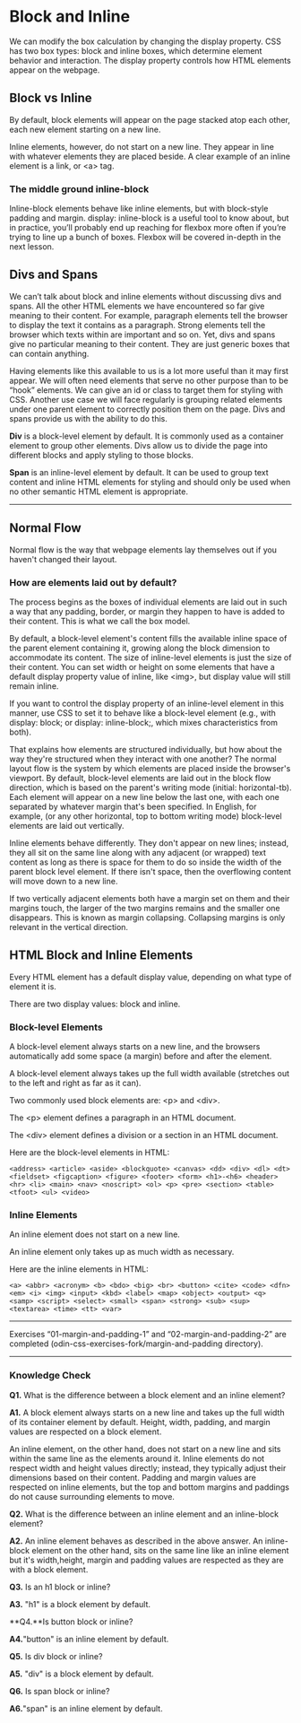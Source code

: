 # Block and Inline
We can modify the box calculation by changing the display property. CSS has two box types: block and inline boxes, which determine element behavior and interaction. The display property controls how HTML elements appear on the webpage.

## Block vs Inline
By default, block elements will appear on the page stacked atop each other, each new element starting on a new line.

Inline elements, however, do not start on a new line. They appear in line with whatever elements they are placed beside. A clear example of an inline element is a link, or \<a> tag.

### The middle ground inline-block
Inline-block elements behave like inline elements, but with block-style padding and margin. display: inline-block is a useful tool to know about, but in practice, you’ll probably end up reaching for flexbox more often if you’re trying to line up a bunch of boxes. Flexbox will be covered in-depth in the next lesson.

## Divs and Spans
We can’t talk about block and inline elements without discussing divs and spans. All the other HTML elements we have encountered so far give meaning to their content. For example, paragraph elements tell the browser to display the text it contains as a paragraph. Strong elements tell the browser which texts within are important and so on. Yet, divs and spans give no particular meaning to their content. They are just generic boxes that can contain anything.

Having elements like this available to us is a lot more useful than it may first appear. We will often need elements that serve no other purpose than to be “hook” elements. We can give an id or class to target them for styling with CSS. Another use case we will face regularly is grouping related elements under one parent element to correctly position them on the page. Divs and spans provide us with the ability to do this.

**Div** is a block-level element by default. It is commonly used as a container element to group other elements. Divs allow us to divide the page into different blocks and apply styling to those blocks.

**Span** is an inline-level element by default. It can be used to group text content and inline HTML elements for styling and should only be used when no other semantic HTML element is appropriate.

---

## Normal Flow
Normal flow is the way that webpage elements lay themselves out if you haven't changed their layout.

### How are elements laid out by default?
The process begins as the boxes of individual elements are laid out in such a way that any padding, border, or margin they happen to have is added to their content. This is what we call the box model.

By default, a block-level element's content fills the available inline space of the parent element containing it, growing along the block dimension to accommodate its content. The size of inline-level elements is just the size of their content. You can set width or height on some elements that have a default display property value of inline, like \<img>, but display value will still remain inline.

If you want to control the display property of an inline-level element in this manner, use CSS to set it to behave like a block-level element (e.g., with display: block; or display: inline-block;, which mixes characteristics from both).

That explains how elements are structured individually, but how about the way they're structured when they interact with one another? The normal layout flow is the system by which elements are placed inside the browser's viewport. By default, block-level elements are laid out in the block flow direction, which is based on the parent's writing mode (initial: horizontal-tb). Each element will appear on a new line below the last one, with each one separated by whatever margin that's been specified. In English, for example, (or any other horizontal, top to bottom writing mode) block-level elements are laid out vertically.

Inline elements behave differently. They don't appear on new lines; instead, they all sit on the same line along with any adjacent (or wrapped) text content as long as there is space for them to do so inside the width of the parent block level element. If there isn't space, then the overflowing content will move down to a new line.

If two vertically adjacent elements both have a margin set on them and their margins touch, the larger of the two margins remains and the smaller one disappears. This is known as margin collapsing. Collapsing margins is only relevant in the vertical direction.

## HTML Block and Inline Elements
Every HTML element has a default display value, depending on what type of element it is.

There are two display values: block and inline.

### Block-level Elements
A block-level element always starts on a new line, and the browsers automatically add some space (a margin) before and after the element.

A block-level element always takes up the full width available (stretches out to the left and right as far as it can).

Two commonly used block elements are: \<p> and \<div>.

The \<p> element defines a paragraph in an HTML document.

The \<div> element defines a division or a section in an HTML document.

Here are the block-level elements in HTML:

```
<address> <article> <aside> <blockquote> <canvas> <dd> <div> <dl> <dt> <fieldset> <figcaption> <figure> <footer> <form> <h1>-<h6> <header> <hr> <li> <main> <nav> <noscript> <ol> <p> <pre> <section> <table> <tfoot> <ul> <video>
```

### Inline Elements
An inline element does not start on a new line.

An inline element only takes up as much width as necessary.

Here are the inline elements in HTML:

```
<a> <abbr> <acronym> <b> <bdo> <big> <br> <button> <cite> <code> <dfn> <em> <i> <img> <input> <kbd> <label> <map> <object> <output> <q> <samp> <script> <select> <small> <span> <strong> <sub> <sup> <textarea> <time> <tt> <var>
```

---

Exercises “01-margin-and-padding-1” and “02-margin-and-padding-2” are completed (odin-css-exercises-fork/margin-and-padding directory).

---

### Knowledge Check

**Q1.** What is the difference between a block element and an inline element?

**A1.** A block element always starts on a new line and takes up the full width of its container element by default. Height, width, padding, and margin values are respected on a block element.

An inline element, on the other hand, does not start on a new line and sits within the same line as the elements around it. Inline elements do not respect width and height values directly; instead, they typically adjust their dimensions based on their content. Padding and margin values are respected on inline elements, but the top and bottom margins and paddings do not cause surrounding elements to move.

**Q2.** What is the difference between an inline element and an inline-block element?

**A2.** An inline element behaves as described in the above answer. An inline-block element on the other hand, sits on the same line like an inline element but it's width,height, margin and padding values are respected as they are with a block element.

**Q3.** Is an h1 block or inline?

**A3.** "h1" is a block element by default.

**Q4.**Is button block or inline?

**A4.**"button" is an inline element by default.

**Q5.** Is div block or inline?

**A5.** "div" is a block element by default.

**Q6.** Is span block or inline?

**A6.**"span" is an inline element by default.